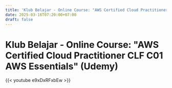 ```yaml
---
title: 'Klub Belajar - Online Course: "AWS Certified Cloud Practitioner CLF C01 AWS Essentials" (Udemy)'
date: 2025-03-16T07:20:00+07:00
draft: false
---
```


# Klub Belajar - Online Course: "AWS Certified Cloud Practitioner CLF C01 AWS Essentials" (Udemy)

{{< youtube e9xDxRFxbEw >}}
